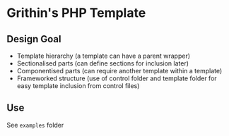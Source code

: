 # Grithin's PHP Template

## Design Goal
-	Template hierarchy (a template can have a parent wrapper)
-	Sectionalised parts (can define sections for inclusion later)
-	Componentised parts (can require another template within a template)
-	Frameworked structure (use of control folder and template folder for easy template inclusion from control files)

## Use
See `examples` folder